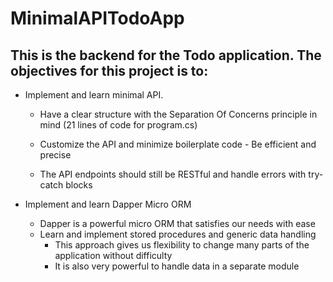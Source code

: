 # MinimalAPITodoApp

## This is the backend for the Todo application. The objectives for this project is to:
- Implement and learn minimal API.
  - Have a clear structure with the Separation Of Concerns principle in mind (21 lines of code for program.cs)
 
  
  - Customize the API and minimize boilerplate code - Be efficient and precise
  - The API endpoints should still be RESTful and handle errors with try-catch blocks

- Implement and learn Dapper Micro ORM 
  - Dapper is a powerful micro ORM that satisfies our needs with ease
  - Learn and implement stored procedures and generic data handling
    - This approach gives us flexibility to change many parts of the application without difficulty
    - It is also very powerful to handle data in a separate module 


 
 
